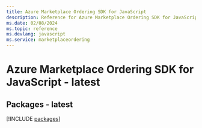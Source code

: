 ```yaml
---
title: Azure Marketplace Ordering SDK for JavaScript
description: Reference for Azure Marketplace Ordering SDK for JavaScript
ms.date: 02/08/2024
ms.topic: reference
ms.devlang: javascript
ms.service: marketplaceordering
---
```

# Azure Marketplace Ordering SDK for JavaScript - latest
## Packages - latest
[!INCLUDE [packages](marketplace-ordering-index.md)]